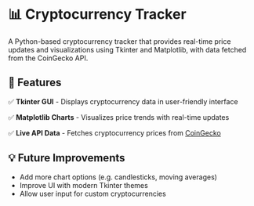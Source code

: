# 📊 Cryptocurrency Tracker

A Python-based cryptocurrency tracker that provides real-time price updates and visualizations using Tkinter and Matplotlib, with data fetched from the CoinGecko API.

## 🚀 Features

✅ **Tkinter GUI** - Displays cryptocurrency data in user-friendly interface

✅ **Matplotlib Charts** - Visualizes price trends with real-time updates

✅ **Live API Data** - Fetches cryptocurrency prices from [CoinGecko](https://www.coingecko.com/en/api)

## 💡 Future Improvements

- Add more chart options (e.g. candlesticks, moving averages)
- Improve UI with modern Tkinter themes
- Allow user input for custom cryptocurrencies
